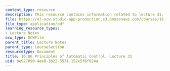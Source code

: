 ```yaml
---
content_type: resource
description: This resource contains information related to lecture 31.
file: https://ol-ocw-studio-app-production.s3.amazonaws.com/courses/16-06-principles-of-automatic-control-fall-2012/be9270904ee03b223531152e5f8f924a_MIT16_06F12_Lecture_31.pdf
file_type: application/pdf
learning_resource_types:
- Lecture Notes
ocw_type: OCWFile
parent_title: Lecture Notes
parent_type: CourseSection
resourcetype: Document
title: 16.06 Principles of Automatic Control, Lecture 31
uid: be927090-4ee0-3b22-3531-152e5f8f924a
---
```

